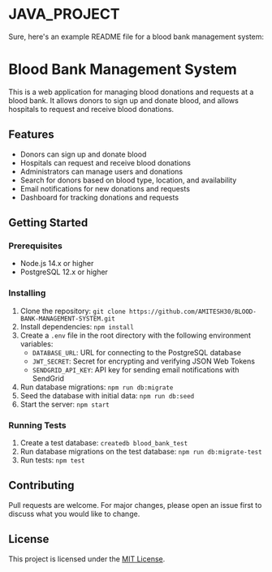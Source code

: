 # JAVA_PROJECT

Sure, here's an example README file for a blood bank management system:

# Blood Bank Management System

This is a web application for managing blood donations and requests at a blood bank. It allows donors to sign up and donate blood, and allows hospitals to request and receive blood donations.

## Features

- Donors can sign up and donate blood
- Hospitals can request and receive blood donations
- Administrators can manage users and donations
- Search for donors based on blood type, location, and availability
- Email notifications for new donations and requests
- Dashboard for tracking donations and requests

## Getting Started

### Prerequisites

- Node.js 14.x or higher
- PostgreSQL 12.x or higher

### Installing

1. Clone the repository: `git clone https://github.com/AMITESH30/BLOOD-BANK-MANAGEMENT-SYSTEM.git`
2. Install dependencies: `npm install`
3. Create a `.env` file in the root directory with the following environment variables:
   - `DATABASE_URL`: URL for connecting to the PostgreSQL database
   - `JWT_SECRET`: Secret for encrypting and verifying JSON Web Tokens
   - `SENDGRID_API_KEY`: API key for sending email notifications with SendGrid
4. Run database migrations: `npm run db:migrate`
5. Seed the database with initial data: `npm run db:seed`
6. Start the server: `npm start`

### Running Tests

1. Create a test database: `createdb blood_bank_test`
2. Run database migrations on the test database: `npm run db:migrate-test`
3. Run tests: `npm test`

## Contributing

Pull requests are welcome. For major changes, please open an issue first to discuss what you would like to change.

## License

This project is licensed under the [MIT License](https://opensource.org/licenses/MIT).
